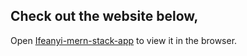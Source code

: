 ## Check out the website below,

Open [Ifeanyi-mern-stack-app](https://ifeanyi-mern-stack.herokuapp.com/) to view it in the browser.


